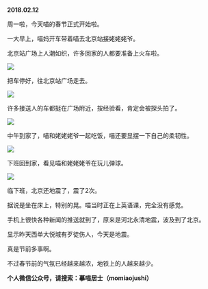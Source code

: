 
          
            
**2018.02.12**

周一啦，今天喵的春节正式开始啦。

一大早上，喵妈开车带着喵去北京站接姥姥姥爷。

北京站广场上人潮如织，许多回家的人都要准备上火车啦。




![](//upload-images.jianshu.io/upload_images/51001-1573b456a65d76af.JPG)




把车停好，往北京站广场走去。




![](//upload-images.jianshu.io/upload_images/51001-81c8bc30182af1c2.JPG)




许多接送人的车都挺在广场附近，按经验看，肯定会被探头拍了。




![](//upload-images.jianshu.io/upload_images/51001-1ecf22a593121867.JPG)




中午到家了，喵和姥姥姥爷一起吃饭，喵还要显摆一下自己的柔韧性。




![](//upload-images.jianshu.io/upload_images/51001-dbe87b96940c3296.JPG)




下班回到家，看见喵和姥姥姥爷在玩儿弹球。




![](//upload-images.jianshu.io/upload_images/51001-29a2c2d8d8865035.JPG)




临下班，北京还地震了，震了2次。

据说是坐在床上，特别的晃。喵当时正在上英语课，完全没有感觉。

手机上很快各种新闻的推送就到了，原来是河北永清地震，波及到了北京。

显示昨天西单大悦城有歹徒伤人，今天是地震。

真是节前多事啊。

不过春节前的气氛已经越来越浓，地铁上的人越来越少。


**个人微信公众号，请搜索：摹喵居士（momiaojushi）**

          
        